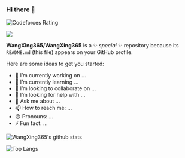 ### Hi there 👋

![Codeforces Rating](https://cfrating.ihcr.top/?user=ouuan&style=flat-square)

![](http://antzuhl.cn:4000/get/@WangXing365)

**WangXing365/WangXing365** is a ✨ _special_ ✨ repository because its `README.md` (this file) appears on your GitHub profile.

Here are some ideas to get you started:

- 🔭 I’m currently working on ...
- 🌱 I’m currently learning ...
- 👯 I’m looking to collaborate on ...
- 🤔 I’m looking for help with ...
- 💬 Ask me about ...
- 📫 How to reach me: ...
- 😄 Pronouns: ...
- ⚡ Fun fact: ...

![WangXing365's github stats](https://github-readme-stats.vercel.app/api?username=WangXing365&show_icons=true&theme=monokai)

![Top Langs](https://github-readme-stats.vercel.app/api/top-langs/?username=WangXing365&layout=compact)
